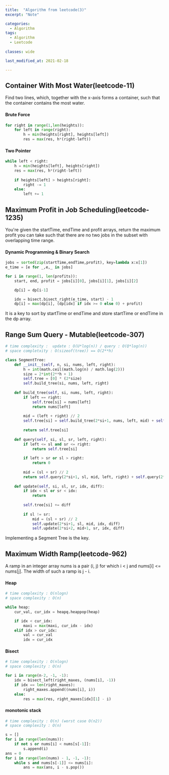 ```yaml
---
title:  "Algorithm from leetcode(3)"
excerpt: "Note"

categories:
  - Algorithm
tags:
  - Algorithm
  - Leetcode
  
classes: wide

last_modified_at: 2021-02-18

---
```


## Container With Most Water(leetcode-11)

Find two lines, which, together with the x-axis forms a container, such that the container contains the most water.

#### Brute Force
``` python
for right in range(1,len(heights)):
    for left in range(right):
        h = min(heights[right], heights[left])
        res = max(res, h*(right-left))
```

#### Two Pointer
``` python
while left < right:
    h = min(heights[left], heights[right])
    res = max(res, h*(right-left))
    
    if heights[left] > heights[right]:
        right -= 1
    else:
        left += 1
```

## Maximum Profit in Job Scheduling(leetcode-1235)

You're given the startTime, endTime and profit arrays, return the maximum profit you can take such that there are no two jobs in the subset with overlapping time range.

#### Dynamic Programming & Binary Search
``` python
jobs = sorted(zip(startTime,endTime,profit), key=lambda x:x[1])
e_time = [e for _,e,_ in jobs]

for i in range(1, len(profits)):
    start, end, profit = jobs[i][0], jobs[i][1], jobs[i][2]

    dp[i] = dp[i-1]

    idx = bisect.bisect_right(e_time, start) - 1
    dp[i] = max(dp[i], (dp[idx] if idx >= 0 else 0) + profit)
```

It is a key to sort by startTime or endTime and store startTime or endTime in the dp array.

## Range Sum Query - Mutable(leetcode-307)

``` python
# time complexity :  update : O(U*log(n)) / query : O(Q*log(n))
# space completxity : O(sizeof(tree)) == O(2**h)

class SegmentTree:
    def __init__(self, n, si, nums, left, right):
        h = int(math.ceil(math.log(n) / math.log(2)))
        size = 2*int(2**h + 1)
        self.tree = [0] * (2*size)
        self.build_tree(si, nums, left, right)
        
    def build_tree(self, si, nums, left, right):
        if left == right:
            self.tree[si] = nums[left]
            return nums[left]
        
        mid = (left + right) // 2
        self.tree[si] = self.build_tree(2*si+1, nums, left, mid) + self.build_tree(2*si+2, nums, mid+1, right)
        
        return self.tree[si]
        
    def query(self, si, sl, sr, left, right):
        if left <= sl and sr <= right:
            return self.tree[si]
        
        if left > sr or sl > right:
            return 0
        
        mid = (sl + sr) // 2
        return self.query(2*si+1, sl, mid, left, right) + self.query(2*si+2, mid+1, sr, left, right)
    
    def update(self, si, sl, sr, idx, diff):
        if idx < sl or sr < idx:
            return
        
        self.tree[si] += diff
        
        if sl != sr:
            mid = (sl + sr) // 2
            self.update(2*si+1, sl, mid, idx, diff)
            self.update(2*si+2, mid+1, sr, idx, diff)
```

Implementing a Segment Tree is the key.

## Maximum Width Ramp(leetcode-962)

A ramp in an integer array nums is a pair (i, j) for which i < j and nums[i] <= nums[j]. The width of such a ramp is j - i.

#### Heap
``` python
# time complexity : O(nlogn)
# space complexity : O(n)

while heap:
    cur_val, cur_idx = heapq.heappop(heap)

    if idx < cur_idx:
        maxi = max(maxi, cur_idx - idx)
    elif idx > cur_idx:
        val = cur_val
        idx = cur_idx
```

#### Bisect
``` python
# time complexity : O(nlogn)
# space complexity : O(n)

for i in range(n-2, -1, -1):
    idx = bisect_left(right_maxes, (nums[i], -1))
    if idx == len(right_maxes):
        right_maxes.append((nums[i], i))
    else:
        res = max(res, right_maxes[idx][1] - i)
```

#### monotonic stack
``` python
# time complexity : O(n) (worst case O(n2))
# space complexity : O(n)

s = []
for i in range(len(nums)):
    if not s or nums[i] < nums[s[-1]]:
        s.append(i)
ans = 0
for i in range(len(nums) - 1, -1, -1):
    while s and nums[s[-1]] <= nums[i]:
        ans = max(ans, i - s.pop())
```
